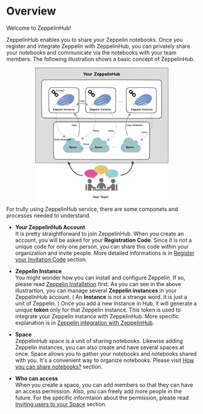 # Overview

Welcome to ZeppelinHub! 

ZeppelinHub enables you to share your Zeppelin notebooks. Once you register and integrate Zeppelin with ZeppelinHub, you can privately share your notebooks and communicate via the notebooks with your team members. The following illustration shows a basic concept of ZeppelinHub.  

<center><img src="./images/zeppelinhub_concept.png" height="70%" width="70%"></center>

For trully using ZeppelinHub service, there are some componets and processes needed to understand. 

* **Your ZeppelinHub Account** <br/>
It is pretty straightforward to join ZeppelinHub. When you create an account, you will be asked for your **Registration Code**. Since it is not a unique code for only one person, you can share this code within your organization and invite people. More detailed informations is in [Register your Invitation Code](./register_invitation_code.html) section.

* **Zeppelin Instance** <br/>
You might wonder how you can install and configure Zeppelin. If so, please read [Zeppelin Installation](http://zeppelin.incubator.apache.org/docs/latest/install/install.html) first. As you can see in the above illustrartion, you can manage several **Zeppelin instances** in your ZeppelinHub account. ( An **Instance** is not a strange word. It is just a unit of Zeppelin. ) Once you add a new instance in Hub, it will generate a unique **token** only for that Zeppelin instance. This token is used to integrate your Zeppelin instance with ZeppelinHub. More specific explanation is in [Zeppelin integration with ZeppelinHub](./zeppelin_integration.html).

* **Space** <br/>
ZeppelinHub space is a unit of sharing notebooks. Likewise adding Zeppelin instances, you can also create and have several spaces at once. Space allows you to gather your notebooks and notebooks shared with you. It's a convenient way to organize notebooks. Please visit [How you can share notebooks?](./sharing_notebooks.html) section.

* **Who can access** <br/>
When you create a space, you can add members so that they can have an access permission. Also, you can freely add more people in the future. For the specific informtaion about the permission, please read [Inviting users to your Space](./invite_users.html) section.


 






